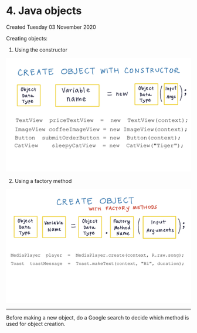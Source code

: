 # 4. Java objects
Created Tuesday 03 November 2020

Creating objects:

1. Using the constructor

![](./4._Java_objects/pasted_image.png)

2. Using a factory method

![](./4._Java_objects/pasted_image001.png)

*****

Before making a new object, do a Google search to decide which method is used for object creation.

